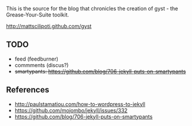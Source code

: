 This is the source for the blog that chronicles the creation of gyst -
the Grease-Your-Suite toolkit.

<http://mattscilipoti.github.com/gyst>

TODO
----

* feed (feedburner)
* commments (discus?)
* <del>smartypants: https://github.com/blog/706-jekyll-puts-on-smartypants</del>


References
----------

* http://paulstamatiou.com/how-to-wordpress-to-jekyll
* https://github.com/mojombo/jekyll/issues/332
* https://github.com/blog/706-jekyll-puts-on-smartypants

